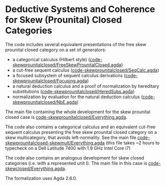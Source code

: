 # Deductive Systems and Coherence for Skew (Prounital) Closed Categories

The code includes several equivalent presentations of the free skew prounital closed category on a set of generators:
- a categorical calculus (Hilbert style) ([code-skewprounitalclosed/FreeSkewProunitalClosed.agda](https://github.com/niccoloveltri/skewclosedcats/blob/master/code-skewprounitalclosed/FreeSkewProunitalClosed.agda))
- a cut-free sequent calculus ([code-skewprounitalclosed/SeqCalc.agda](https://github.com/niccoloveltri/skewclosedcats/blob/master/code-skewprounitalclosed/SeqCalc.agda))
- a focused subsystem of sequent calculus derivations ([code-skewprounitalclosed/Focusing.agda](https://github.com/niccoloveltri/skewclosedcats/blob/master/code-skewprounitalclosed/Focusing.agda))
- a natural deduction calculus and a proof of normalization by hereditary substitutions ([code-skewprounitalclosed/HeredSubs.agda](https://github.com/niccoloveltri/skewclosedcats/blob/master/code-skewprounitalclosed/HeredSubs.agda))
- normalization by evaluation for the natural deduction calculus ([code-skewprounitalclosed/NbE.agda](https://github.com/niccoloveltri/skewclosedcats/blob/master/code-skewprounitalclosed/NbE.agda))

The main file containing the whole development for the skew prounital closed case is [code-skewprounitalclosed/Everything.agda](https://github.com/niccoloveltri/skewclosedcats/blob/master/code-skewprounitalclosed/Everything.agda).

The code also contains a categorical calculus and an equivalent cut-free sequent calculus presenting the free skew prounital closed category on a skew multicategory, that avoids left-normality. See the main file [code-skewprounitalclosed-skewmult/Everything.agda](https://github.com/niccoloveltri/skewclosedcats/blob/master/code-skewprounitalclosed-skmult/Everything.agda) (this file takes ~2 hours to typecheck on a Dell Latitude 7400 with 1.9 GHz Intel Core i7) 

The code also contains an analogous development for skew closed categories (i.e. with a represented unit I).
The main file in this case is [code-skewclosed/Everything.agda](https://github.com/niccoloveltri/skewclosedcats/blob/master/code-skewclosed/Everything.agda).

The formalization uses Agda 2.6.0. 
